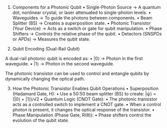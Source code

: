 1. Components for a Photonic Qubit
	•	Single-Photon Source → A quantum dot, nonlinear crystal, or laser attenuated to single-photon levels.
	•	Waveguides → To guide the photons between components.
	•	Beam Splitter (BS) → Creates a superposition state.
	•	Photonic Transistor (Your Device) → Acts as a switch or gate for qubit manipulation.
	•	Phase Shifters → Controls the relative phase of the qubit.
	•	Detectors (SNSPDs or APDs) → Measures the qubit state.

2. Qubit Encoding (Dual-Rail Qubit)

A dual-rail photonic qubit is encoded as:
	•	|0⟩ → Photon in the first waveguide.
	•	|1⟩ → Photon in the second waveguide.

The photonic transistor can be used to control and entangle qubits by dynamically changing the optical path.

3. How the Photonic Transistor Enables Qubit Operations
	•	Superposition (Hadamard Gate, H):
	•	Use a 50:50 beam splitter (BS) to create:
|ψ⟩ = (|0⟩ + |1⟩)/√2
	•	Quantum Logic (CNOT Gate):
	•	The photonic transistor acts as a controlled switch to implement a CNOT gate.
	•	When a control photon is present, it changes the optical response of the transistor.
	•	Phase Manipulation (Phase Gate, R(θ)):
	•	Phase shifters control the evolution of the qubit state.

